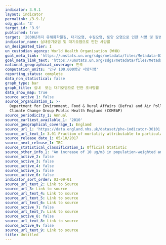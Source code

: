 ```yaml
---
indicator: 3.9.1
layout: indicator
permalink: /3-9-1/
sdg_goal: '3'
target_id: '3.9'
published: true
target: '2030년까지 유해화학물질, 대기오염, 수질오염, 토양 오염으로 인한 사망 및 질병 건수를 상당 수준으로 감소'
indicator_name: 실내공기오염 및 대기오염으로 인한 사망률
un_designated_tier: I
un_custodian_agency: World Health Organisation (WHO)
goal_meta_link: 'https://unstats.un.org/sdgs/metadata/files/Metadata-03-09-01.pdf'
goal_meta_link_text: 'https://unstats.un.org/sdgs/metadata/files/Metadata-03-09-01.pdf'
national_geographical_coverage: 전국
computation_units: '인구 100,000명당 사망자명'
reporting_status: complete
data_non_statistical: false
graph_type: bar
graph_title: 실내  또는 대기오염으로 인한 조사망률
data_show_map: true
source_active_1: false
source_organisation_1: >-
  Department for Environment, Food & Rural Affairs (Defra) and Air Pollution and
  Climate Change Group Public Health England (COMEAP)
source_periodicity_1: Annual
source_earliest_available_1: '2010'
source_geographical_coverage_1: England
source_url_1: 'https://data.england.nhs.uk/dataset/phe-indicator-30101'
source_url_text_1: 3.01 Fraction of mortality attributable to particulate air pollution
source_release_date_1: 05/10/2017
source_next_release_1: TBC
source_statistical_classification_1: Official Statistic
source_other_info_1: "An increase of 10 ug/m3 in population-weighted annual average background concentration of\_PM2.5* is assumed to increase all-cause mortality rates by a unit relative risk (RR) factor of 1.06. For a population-weighted modelled annual average anthropogenic background PM2.5\_concentration x, RR is calculated as (1.06)(x/10)\_(COMEAP, 2010). The fraction of deaths attributable to\_PM2.5\_is expressed as a percentage, calculated as 100*(RR-1)/RR. Population-weighted annual average concentrations of anthropogenic PM2.5 were provided by AEA for all lower tier and unitary LAs within England. These were combined to produce figures at upper tier, regional and national level so that attributable fractions can be calculated at those scales also. The 2011 data for Cornwall and Isles of Scilly have been combined."
source_active_2: false
source_active_3: false
source_active_4: false
source_active_5: false
source_active_6: false
indicator_sort_order: 03-09-01
source_url_text_2: Link to Source
source_url_3: Link to source
source_url_text_4: Link to source
source_url_text_5: Link to source
source_url_text_6: Link to source
source_active_7: false
source_url_text_7: Link to source
source_active_8: false
source_url_text_8: Link to source
source_active_9: false
source_url_text_9: Link to source
title: Untitled
---
```

